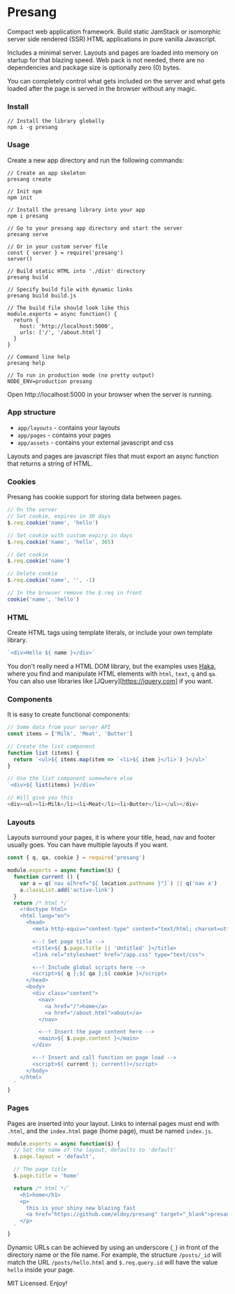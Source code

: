 # Presang
Compact web application framework. Build static JamStack or isomorphic server side rendered (SSR) HTML applications in pure vanilla Javascript.

Includes a minimal server. Layouts and pages are loaded into memory on startup for that blazing speed. Web pack is not needed, there are no dependencies and package size is optionally zero (0) bytes.

You can completely control what gets included on the server and what gets loaded after the page is served in the browser without any magic.


### Install
```
// Install the library globally
npm i -g presang
```

### Usage
Create a new app directory and run the following commands:
```
// Create an app skeleton
presang create

// Init npm
npm init

// Install the presang library into your app
npm i presang

// Go to your presang app directory and start the server
presang serve

// Or in your custom server file
const { server } = require('presang')
server()

// Build static HTML into './dist' directory
presang build

// Specify build file with dynamic links
presang build build.js

// The build file should look like this
module.exports = async function() {
  return {
    host: 'http://localhost:5000',
    urls: ['/', '/about.html']
  }
}

// Command line help
presang help

// To run in production mode (no pretty output)
NODE_ENV=production presang
```
Open http://localhost:5000 in your browser when the server is running.

### App structure
* `app/layouts` - contains your layouts
* `app/pages` - contains your pages
* `app/assets` - contains your external javascript and css

Layouts and pages are javascript files that must export an async function that returns a string of HTML.

### Cookies
Presang has cookie support for storing data between pages.
```javascript
// On the server
// Set cookie, expires in 30 days
$.req.cookie('name', 'hello')

// Set cookie with custom expiry in days
$.req.cookie('name', 'hello', 365)

// Get cookie
$.req.cookie('name')

// Delete cookie
$.req.cookie('name', '', -1)

// In the browser remove the $.req in front
cookie('name', 'hello')
```

### HTML
Create HTML tags using template literals, or include your own template library.
```javascript
`<div>Hello ${ name }</div>`
```

You don't really need a HTML DOM library, but the examples uses [Haka,](https://github.com/eldoy/haka) where you find and manipulate HTML elements with `html`, `text`, `q` and `qa`. You can also use libraries like [JQuery][https://jquery.com] if you want.

### Components
It is easy to create functional components:
```javascript
// Some data from your server API
const items = ['Milk', 'Meat', 'Butter']

// Create the list component
function list (items) {
  return `<ul>${ items.map(item => `<li>${ item }</li>`) }</ul>`
}

// Use the list component somewhere else
`<div>${ list(items) }</div>`

// Will give you this
<div><ul><li>Milk</li><li>Meat</li><li>Butter</li></ul></div>
```

### Layouts
Layouts surround your pages, it is where your title, head, nav and footer usually goes. You can have multiple layouts if you want.
```javascript
const { q, qa, cookie } = require('presang')

module.exports = async function($) {
  function current () {
    var a = q(`nav a[href="${ location.pathname }"]`) || q('nav a')
    a.classList.add('active-link')
  }
  return /* html */`
    <!doctype html>
    <html lang="en">
      <head>
        <meta http-equiv="content-type" content="text/html; charset=utf-8">

        <--! Set page title -->
        <title>${ $.page.title || 'Untitled' }</title>
        <link rel="stylesheet" href="/app.css" type="text/css">

        <--! Include global scripts here -->
        <script>${ q };${ qa };${ cookie }</script>
      </head>
      <body>
        <div class="content">
          <nav>
            <a href="/">home</a>
            <a href="/about.html">about</a>
          </nav>

          <--! Insert the page content here -->
          <main>${ $.page.content }</main>
        </div>

        <--! Insert and call function on page load -->
        <script>${ current }; current()</script>
      </body>
    </html>
  `
}
```

### Pages
Pages are inserted into your layout. Links to internal pages must end with `.html`, and the `index.html` page (home page), must be named `index.js`.

```javascript
module.exports = async function($) {
  // Set the name of the layout, defaults to 'default'
  $.page.layout = 'default',

  // The page title
  $.page.title = 'home'

  return /* html */`
    <h1>home</h1>
    <p>
      this is your shiny new blazing fast
      <a href="https://github.com/eldoy/presang" target="_blank">presang app!</a>
    </p>
  `
}
```
Dynamic URLs can be achieved by using an underscore (`_`) in front of the directory name or the file name. For example, the structure `/posts/_id` will match the URL `/posts/hello.html` and `$.req.query.id` will have the value `hello` inside your page.

MIT Licensed. Enjoy!
